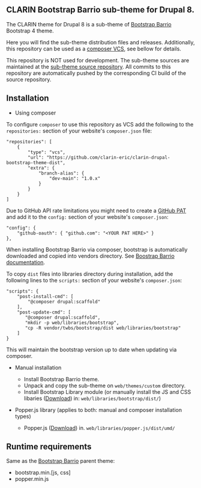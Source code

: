 CLARIN Bootstrap Barrio sub-theme for Drupal 8.
---------------------

The CLARIN theme for Drupal 8 is a sub-theme of [Bootstrap Barrio](https://www.drupal.org/project/bootstrap_barrio) Bootstrap 4 theme.

Here you will find the sub-theme distribution files and releases. Additionally, this repository can be used as a [composer VCS](https://getcomposer.org/doc/05-repositories.md#vcs), see bellow for details.

This repository is NOT used for development. The sub-theme sources are maintained at the [sub-theme source repository](https://github.com/clarin-eric/clarin-drupal-bootstrap-theme). All commits to this repository are automatically pushed by the corresponding CI build of the source repository.

Installation
------------

* Using composer

To configure `composer` to use this repository as VCS add the following to the `repositories:` section of your website's `composer.json` file:

```
"repositories": [
    {
        "type": "vcs",
        "url": "https://github.com/clarin-eric/clarin-drupal-bootstrap-theme-dist",
        "extra": {
            "branch-alias": {
                "dev-main": "1.0.x"
            }
        }
    }
]
```

Due to GitHub API rate limitations you might need to create a [GitHub PAT](https://docs.github.com/en/github/authenticating-to-github/creating-a-personal-access-token) and add it to the `config:` section of your website's `composer.json`:
```
"config": {
    "github-oauth": { "github.com": "<YOUR PAT HERE>" }
},
```

When installing Bootstrap Barrio via composer, bootstrap is automatically downloaded and copied into vendors directory. See [Boostrap Barrio documentation](https://www.drupal.org/docs/8/themes/barrio-bootstrap-4-drupal-89-theme/bootstrap-barrio-installation/bootstrap-libraries).

To copy `dist` files into libraries directory during installation, add the following lines to the `scripts:` section of your website's `composer.json`:
```
"scripts": {
    "post-install-cmd": [                                          
        "@composer drupal:scaffold"             
    ],
    "post-update-cmd": [
       "@composer drupal:scaffold",
       "mkdir -p web/libraries/bootstrap",
       "cp -R vendor/twbs/bootstrap/dist web/libraries/bootstrap"
    ]
}
```

This will maintain the bootstrap version up to date when updating via composer.


* Manual installation
  * Install Bootstrap Barrio theme.
  * Unpack and copy the sub-theme on `web/themes/custom` directory.
  * Install Bootstrap Library module (or manually install the JS and CSS libaries ([Download](https://github.com/twbs/bootstrap/releases/download/v4.6.0/bootstrap-4.6.0-dist.zip)) in: `web/libraries/bootstrap/dist/`)

* Popper.js library (applies to both: manual and composer installation types)
  * Popper.js ([Download](https://cdn.jsdelivr.net/npm/popper.js@1.16.0/dist/umd/)) in. `web/libraries/popper.js/dist/umd/`

Runtime requirements
------------

Same as the [Bootstrap Barrio](https://www.drupal.org/project/bootstrap_barrio) parent theme:

* bootstrap.min.[js, css]
* popper.min.js
